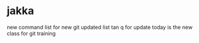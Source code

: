 # jakka
new command list for new git
updated list
tan q for update
today is the new class for git training

